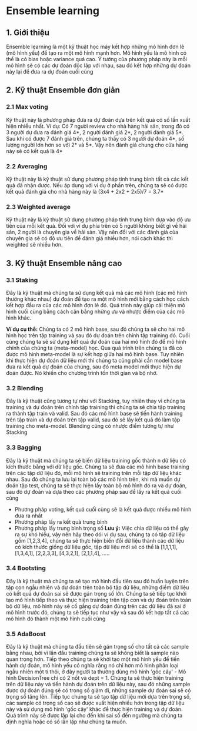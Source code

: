 # Ensemble learning

## 1. Giới thiệu 
Ensemble learning là một kỹ thuật học máy kết hợp những mô hình đơn lẻ (mô hình yếu) để tạo ra một mô hình mạnh hơn. Mô hình yếu là mô hình có thể là có bias hoặc variance quá cao. Ý tưởng của phương pháp này là mỗi mô hình sẽ có các dự đoán độc lập với nhau, sau đó kết hợp những dự đoán này lại để đưa ra dự đoán cuối cùng

## 2. Kỹ thuật Ensemble đơn giản
### 2.1 Max voting
Kỹ thuật này là phương pháp đưa ra dự đoán dựa trên kết quả có số lần xuất hiện nhiều nhất. Ví dụ: Có 7 người review cho nhà hàng hải sản, trong đó có 3 người dự đưa ra đánh giá 4*, 2 người đánh giá 2*, 2 người đánh giá 5*. Sau khi có được 7 đánh giá trên, chúng ta thấy có 3 người dự đoán 4*, số lượng người lớn hơn so với 2* và 5*. Vậy nên đánh giá chung cho cửa hàng này sẽ có kết quả là 4*

### 2.2 Averaging
Kỹ thuật này là kỹ thuật sử dụng phương pháp tính trung bình tất cả các kết quả đã nhận được. Nếu áp dụng với ví dụ ở phần trên, chúng ta sẽ có được kết quả đánh giá cho nhà hàng này là (3x4 + 2x2 + 2x5)/7 = 3.7*

### 2.3 Weighted average
Kỹ thuật này là kỹ thuật sử dụng phương pháp tính trung bình dựa vào độ ưu tiên của mỗi kết quả. Đối với ví dụ phía trên có 5 người không biết gì về hải sản, 2 người là chuyên gia về hải sản. Vậy nên đối với các đánh giá của chuyên gia sẽ có độ ưu tiên để đánh giá nhiều hơn, nói cách khác thì weighted sẽ nhiều hơn.

## 3. Kỹ thuật Ensemble nâng cao
### 3.1 Staking
Đây là kỹ thuật mà chúng ta sử dụng kết quả mà các mô hình (các mô hình thường khác nhau) dự đoán để tạo ra một mô hình mới bằng cách học cách kết hợp đầu ra của các mô hình đơn lẻ đó. Quá trình này giúp cải thiện mô hình cuối cùng bằng cách cân bằng những ưu và nhược điểm của các mô hình khác.

**Ví dụ cụ thể:**
Chúng ta có 2 mô hình base, sau đó chúng ta sẽ cho hai mô hình học trên tập training và sau đó dự đoán trên chính tập training đó. Cuối cùng chúng ta sẽ sử dụng kết quả dự đoán của hai mô hình đó để mô hình chính của chúng ta (meta-model) học. Qua quá trình trên chúng ta đã có được mô hình meta-model là sự kết hợp giữa hai mô hình base. Tuy nhiên khi thực hiện dự đoán dữ liệu mới thì chúng ta cũng phải cần model base đưa ra kết quả dự đoán của chúng, sau đó meta model mới thực hiện dự đoán được. Nó khiến cho chương trình tốn thời gian và bộ nhớ.

### 3.2 Blending
Đây là kỹ thuật cũng tương tự như với Stacking, tuy nhiên thay vì chúng ta training và dự đoán trên chính tập training thì chúng ta sẽ chia tập training ra thành tập train và valid. Sau đó các mô hình base sẽ tiến hành training trên tập train và dự đoán trên tập valid, sau đó sẽ lấy kết quả đó làm tập training cho meta-model. Blending cũng có nhược điểm tương tự như Stacking

### 3.3 Bagging
Đây là kỹ thuật mà chúng ta sẽ biến dữ liệu training gốc thành n dữ liệu có kích thước bằng với dữ liệu gốc. Chúng ta sẽ đưa các mô hình base training trên các tập dữ liệu đó, mỗi mô hình sẽ training trên mỗi tập dữ liệu khác nhau. Sau đó chúng ta lưu lại toàn bộ các mô hình trên, khi mà muốn dự đoán tập test, chúng ta sẽ thực hiện lấy toàn bộ mô hình đó ra và dự đoán, sau đó dự đoán và dựa theo các phương pháp sau để lấy ra kết quả cuối cùng
- Phương pháp voting, kết quả cuối cùng sẽ là kết quả được nhiều mô hình đưa ra nhất
- Phương pháp lấy ra kết quả trung bình
- Phương pháp lấy trung bình trọng số
**Lưu ý:** Việc chia dữ liệu có thể gây ra sự khó hiểu, vậy nên hãy theo dói ví dụ sau, chúng ta có tập dữ liệu gồm [1,2,3,4], chúng ta sẽ thực hiện biến đổi dữ liệu thành các dữ liệu có kích thước giống dữ liệu gốc, tập dữ liệu mới sẽ có thể là [1,1,1,1], [1,3,4,1], [2,2,3,3], [4,3,2,1], [2,1,1,4], .....

### 3.4 Bootsting
Đây là kỹ thuật mà chúng ta sẽ tạo mô hình đầu tiên sau đó huấn luyện trên tập con ngẫu nhiên và dự đoán trên toàn bộ tập dữ liệu, những điểm dữ liệu có kết quả dự đoán sai sẽ được gán trọng số lớn. Chúng ta sẽ tiếp tục khởi tạo mô hình tiếp theo và thực hiện training trên tập con và dự đoán trên toàn bộ dữ liệu, mô hình này sẽ cố gắng dự đoán đúng trên các dữ liệu đã sai ở mô hình trước đó, chúng ta sẽ tiếp tục như vậy và sau đó kết hợp tất cả các mô hình đó thành một mô hình cuối cùng

### 3.5 AdaBoost
Đây là kỹ thuật mà chúng ta đầu tiên sẽ gán trọng số cho tất cả các sample bằng nhau, bởi vì lần đầu training chúng ta sẽ không biết là sample nào quan trọng hơn. Tiếp theo chúng ta sẽ khởi tạo một mô hình yếu để tiến hành dự đoán, mô hình yếu có nghĩa rằng nó chỉ hơn mô hình phân loại ngẫu nhiên một tí thôi, ở đây người ta thường dùng mô hình 'gốc cây' - Mô hình DecisionTree chỉ có 2 nốt và dept = 1. Chúng ta sẽ thực hiện training trên dữ liệu này và tiến hành dự đoán trên dữ liệu này, sau đó những sample được dự đoán đúng sẽ có trọng số giảm đi, những sample dự đoán sai sẽ có trọng số tăng lên. Tiếp tục chúng ta sẽ tạo tập dữ liệu mới dựa trên trọng số, các sample có trọng số cao sẽ được xuất hiện nhiều hơn trong tập dữ liệu này và sử dụng mô hình 'gốc cây' khác để thực hiện training và dự đoán. Quá trình này sẽ được lặp lại cho đến khi sai số đến ngưỡng mà chúng ta định nghĩa hoặc có số lần lặp như chúng ta muốn.
